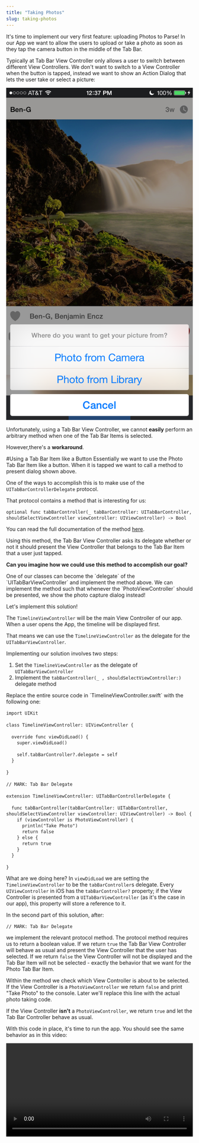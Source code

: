 ```yaml
---
title: "Taking Photos"
slug: taking-photos
---     
```


It's time to implement our very first feature: uploading Photos to Parse! In our App we want to allow the users to upload or take a photo as soon as they tap the camera button in the middle of the Tab Bar.

Typically at Tab Bar View Controller only allows a user to switch between different View Controllers. We don't want to switch to a View Controller when the button is tapped, instead we want to show an Action Dialog that lets the user take or select a picture:

![](taking_photo.png)

Unfortunately, using a Tab Bar View Controller, we cannot **easily** perform an arbitrary method when one of the Tab Bar Items is selected. 

However,there's a **workaround**.

#Using a Tab Bar Item like a Button
Essentially we want to use the Photo Tab Bar Item like a button. When it is tapped we want to call a method to present dialog shown above.

One of the ways to accomplish this is to make use of the `UITabBarControllerDelegate` protocol.

That protocol contains a method that is interesting for us:

    optional func tabBarController(_ tabBarController: UITabBarController, shouldSelectViewController viewController: UIViewController) -> Bool

You can read the full documentation of the method [here](https://developer.apple.com/library/ios/documentation/UIKit/Reference/UITabBarControllerDelegate_Protocol/#//apple_ref/occ/intfm/UITabBarControllerDelegate/tabBarController:shouldSelectViewController:). 

Using this method, the Tab Bar View Controller asks its delegate whether or not it should present the View Controller that belongs to the Tab Bar Item that a user just tapped.

**Can you imagine how we could use this method to accomplish our goal?**

<div class="solution"></div>
One of our classes can become the `delegate` of the `UITabBarViewController` and implement the method above. We can implement the method such that whenever the `PhotoViewController` should be presented, we show the photo capture dialog instead!

Let's implement this solution! 

The `TimelineViewController` will be the main View Controller of our app. When a user opens the App, the timeline will be displayed first.

That means we can use the `TimelineViewController` as the delegate for the `UITabBarViewController`.

Implementing our solution involves two steps:

1. Set the `TimelineViewController` as the delegate of `UITabBarViewController`
2. Implement the `tabBarController(_ , shouldSelectViewController:)` delegate method

<div class="action"></div>
Replace the entire source code in `TimelineViewController.swift` with the following one:

    import UIKit

    class TimelineViewController: UIViewController {

      override func viewDidLoad() {
        super.viewDidLoad()
        
        self.tabBarController?.delegate = self
      }

    }

    // MARK: Tab Bar Delegate

    extension TimelineViewController: UITabBarControllerDelegate {
      
      func tabBarController(tabBarController: UITabBarController, shouldSelectViewController viewController: UIViewController) -> Bool {
        if (viewController is PhotoViewController) {
          println("Take Photo")
          return false
        } else {
          return true
        }
      }
      
    }
    
What are we doing here? In `viewDidLoad` we are setting the `TimelineViewController` to be the `tabBarController`s delegate. Every `UIViewController` in iOS has the `tabBarController?` property; if the View Controller is presented from a `UITabBarViewController` (as it's the case in our app), this property will store a reference to it.

In the second part of this solution, after:

    // MARK: Tab Bar Delegate
    
we implement the relevant protocol method. The protocol method requires us to return a boolean value. If we return `true` the Tab Bar View Controller will behave as usual and present the View Controller that the user has selected. If we return `false` the View Controller will not be displayed and the Tab Bar Item will not be selected - exactly the behavior that we want for the Photo Tab Bar Item.

Within the method we check which View Controller is about to be selected.  If the View Controller is a `PhotoViewController` we return `false` and print "Take Photo" to the console. Later we'll replace this line with the actual photo taking code.

If the View Controller **isn't** a `PhotoViewController`, we return `true` and let the Tab Bar Controller behave as usual.

With this code in place, it's time to run the app. You should see the same behavior as in this video:

<video width="100%" controls>
  <source src="https://s3.amazonaws.com/mgwu-misc/SA2015/PhotoButton_small.mov" type="video/mp4">

When you tap the left or the right Tab Bar Item, they are selected. When you tap the middle button, you see our console output instead!

Now we can replace this console output with our actual photo taking code!

#Structuring the Photo Taking Code

Taking photos is one of the core features of our app! We allow users to take photos with the camera and to pick existing photos from their library. Additionally we will allow users to add filters to their photos.

As you'll see, implementing this takes quite a bit of code. Instead of putting all of that code into the `TimelineViewController` we should create a separate class that only takes care of photo related features.

Keep this in mind when working on your own app: *implementing all of your features directly in a View Controller is the first step towards an extremely messy project!*

Before we create that new photo taking class, let's create a new folder for it to keep our project structure tidy.

<div id="action"></div>
Open the folder that contains your Xcode project in Finder and create a new folder called *PhotoTaking*. It should be on the same level as the *ViewController* folder: 
![](photo_taking_folder.png)
Then add this new folder to your Xcode project:
<video width="100%" controls>
  <source src="https://s3.amazonaws.com/mgwu-misc/SA2015/AddPhotoFolder_small.mov" type="video/mp4">

You should always add new folders with this two-step process. If you create a new group directly in Xcode, that will not automatically create a new folder on your file system. That results in Xcode projects that have a structure that is different from the folder structure - another potential way of creating messy projects.

Now we can add our new Source Code File to the *PhotoTaking* group.

<div id="action"></div>
1. Create a new Source Code File within the *PhotoTaking* group
2. Name this class *PhotoTakingHelper* and make it a subclass of *NSObject* (we will discuss why this is necessary later on): ![](photo_taking_helper_class.png) 

Before we dive into writing code, let's discuss how we're going to structure our Photo Taking code.

There are multiple classes and steps involved in taking a photo:
![](photo_taking_structure.png)

Let's discuss the process, step by step:

1. The photo taking starts when a user taps the photo button in the Tab Bar. This triggers an event in the `TimelineViewController`. We have already implemented this step; currently we are logging "Take Photo" to the console.
2. The `TimelineViewController` creates a `PhotoTakingHelper`. The `PhotoTakingHelper` will handle the rest of the process and return a photo to the `TimelineViewController` once the user has picked one (this happens in Step 6).
3. The `PhotoTakingHelper` presents the popover that allows the user to choose between taking a photo with the camera or picking one from the library. This popover is implemented as a `UIAlertController` - an iOS standard component.
4. Once the user has selected one of the two options, we present a `UIImagePickerController` another iOS system component. This `UIImagePickerController` handles the actual image picking (either by letting the user take a picture, or by letting them pick one from their library)
5. Once the user is finished, the selected image gets returned to the `PhotoTakingHelper`
6. The `PhotoTakingHelper` returns that image to the `TimelineViewController`.

Now that we have a plan, we can start implementing this feature!

##Implementing the PhotoTakingHelper

Our `PhotoTakingHelper` will have two main responsibilities:

1. Presenting the Popover and the Camera / Photo Library
2. Returning the image that the user has taken / selected

To implement the first responsibility, the `PhotoTakingHelper` will need a reference to a `UIViewController`. In iOS only View Controllers can present other View Controllers. The `PhotoTakingHelper` is a simple `NSObject` not a `UIViewController`, so it isn't able to present other View Controllers. We will implement the initializer of the `PhotoTakingHelper` to require a reference to a `UIViewController`.

To implement the second responsibility, the `PhotoTakingHelper` will need to have a way to communicate with the `TimelineViewController` - as shown in Step 6 of our outline above. For this we could use the concept of delegation (on the previous page we used delegation to receive information from the `UITabBarController`). A more convenient solution for this specific case is using a *Callback*. A *Callback* is basically a reference to a function. When initializing the `PhotoTakingHelper` we will provide it with a callback function. As soon as the `PhotoTakingHelper` has selected an image, it will call that *Callback* function and provide the selected image to the *TimelineViewController*.